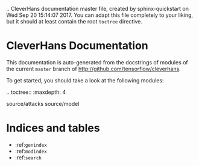 .. CleverHans documentation master file, created by
   sphinx-quickstart on Wed Sep 20 15:14:07 2017.
   You can adapt this file completely to your liking, but it should at least
   contain the root `toctree` directive.

CleverHans Documentation
======================================


This documentation is auto-generated from the docstrings of modules of the current `master` branch of http://github.com/tensorflow/cleverhans.

To get started, you should take a look at the following modules:


.. toctree::
   :maxdepth: 4

   source/attacks
   source/model




Indices and tables
==================

* :ref:`genindex`
* :ref:`modindex`
* :ref:`search`

